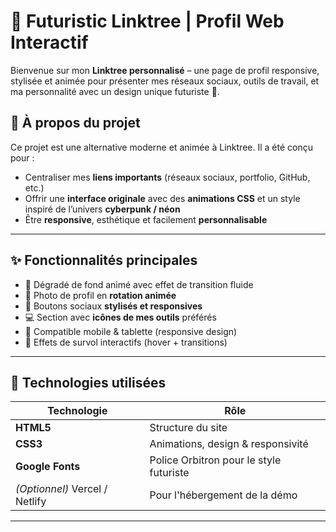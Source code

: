 # 🚀 Futuristic Linktree | Profil Web Interactif

Bienvenue sur mon **Linktree personnalisé** – une page de profil responsive, stylisée et animée pour présenter mes réseaux sociaux, outils de travail, et ma personnalité avec un design unique futuriste 🌌.


## 🧠 À propos du projet

Ce projet est une alternative moderne et animée à Linktree. Il a été conçu pour :

- Centraliser mes **liens importants** (réseaux sociaux, portfolio, GitHub, etc.)
- Offrir une **interface originale** avec des **animations CSS** et un style inspiré de l’univers **cyberpunk / néon**
- Être **responsive**, esthétique et facilement **personnalisable**

---

## ✨ Fonctionnalités principales

- 🎨 Dégradé de fond animé avec effet de transition fluide
- 📸 Photo de profil en **rotation animée**
- 🔘 Boutons sociaux **stylisés et responsives**
- 💻 Section avec **icônes de mes outils** préférés
- 📱 Compatible mobile & tablette (responsive design)
- 🌙 Effets de survol interactifs (hover + transitions)

---

## 🧰 Technologies utilisées

| Technologie | Rôle |
|-------------|------|
| **HTML5** | Structure du site |
| **CSS3** | Animations, design & responsivité |
| **Google Fonts** | Police Orbitron pour le style futuriste |
| *(Optionnel)* Vercel / Netlify | Pour l'hébergement de la démo |

---



